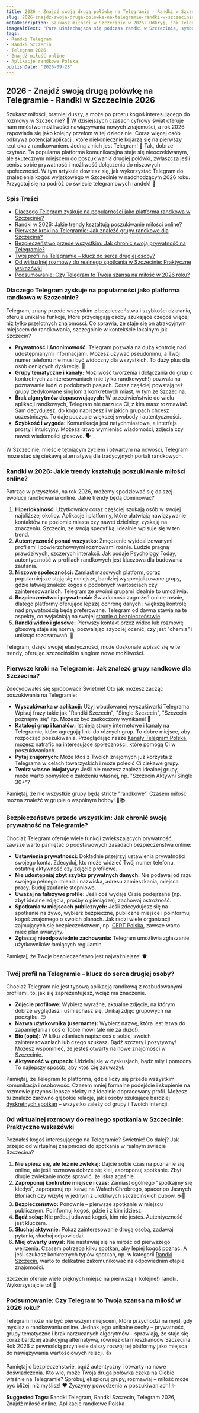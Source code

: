 ```yaml
---
title: 2026 - Znajdź swoją drugą połówkę na Telegramie - Randki w Szczecinie 2026
slug: 2026-znajdz-swoja-druga-polowke-na-telegramie-randki-w-szczecinie-2026
metaDescription: Szukasz miłości w Szczecinie w 2026? Odkryj, jak Telegram może pomóc Ci znaleźć drugą połówkę! Porady, bezpieczeństwo i najlepsze sposoby na randki online.
imageAltText: "Para uśmiechająca się podczas randki w Szczecinie, symbolizująca znalezienie miłości przez Telegram w 2026.\n\n    *   Anchor: \"Kanały Telegram Polska\", Path: \"/kanaly\"\n    *   Anchor: \"dyskretnych spotkań\", Path: \"/chat/dyskretne-spotkania\"\n    *   Anchor: \"Randki Szczecin\", Path: \"/randki/szczecin\"\n*   **Additional:**\n    *   Phrase for potential link: \"katalogi grup i kanałów\"\n        *   Anchor: \"katalogi grup Telegram\", Path: \"/grupy\"\n    *   Phrase for potential link: \"bezpieczeństwo online\" (w sekcji o bezpieczeństwie)\n        *   Anchor: \"zasady bezpieczeństwa online\", Path: \"/blog/bezpieczenstwo-w-sieci\" (lub podobny artykuł/kategoria o bezpieczeństwie)"
tags:
- Randki Telegram
- Randki Szczecin
- Telegram 2026
- Znajdź miłość online
- Aplikacje randkowe Polska
publishDate: '2026-09-28'
---
```


## 2026 - Znajdź swoją drugą połówkę na Telegramie - Randki w Szczecinie 2026

Szukasz miłości, bratniej duszy, a może po prostu kogoś interesującego do rozmowy w Szczecinie? 🤔 W dzisiejszych czasach cyfrowy świat oferuje nam mnóstwo możliwości nawiązywania nowych znajomości, a rok 2026 zapowiada się jako kolejny przełom w tej dziedzinie. Coraz więcej osób odkrywa potencjał aplikacji, które niekoniecznie kojarzą się na pierwszy rzut oka z randkowaniem. Jedną z nich jest Telegram! 🚀 Tak, dobrze czytasz. Ta popularna platforma komunikacyjna staje się nieoczekiwanym, ale skutecznym miejscem do poszukiwania drugiej połówki, zwłaszcza jeśli cenisz sobie prywatność i możliwość dołączenia do niszowych społeczności. W tym artykule dowiesz się, jak wykorzystać Telegram do znalezienia kogoś wyjątkowego w Szczecinie w nadchodzącym 2026 roku. Przygotuj się na podróż po świecie telegramowych randek! 💖

### Spis Treści
*   [Dlaczego Telegram zyskuje na popularności jako platforma randkowa w Szczecinie?](#dlaczego-telegram-zyskuje-na-popularnosci-jako-platforma-randkowa-w-szczecinie)
*   [Randki w 2026: Jakie trendy kształtują poszukiwanie miłości online?](#randki-w-2026-jakie-trendy-ksztaltuja-poszukiwanie-milosci-online)
*   [Pierwsze kroki na Telegramie: Jak znaleźć grupy randkowe dla Szczecina?](#pierwsze-kroki-na-telegramie-jak-znalezc-grupy-randkowe-dla-szczecina)
*   [Bezpieczeństwo przede wszystkim: Jak chronić swoją prywatność na Telegramie?](#bezpieczenstwo-przede-wszystkim-jak-chronic-swoja-prywatnosc-na-telegramie)
*   [Twój profil na Telegramie – klucz do serca drugiej osoby?](#twoj-profil-na-telegramie--klucz-do-serca-drugiej-osoby)
*   [Od wirtualnej rozmowy do realnego spotkania w Szczecinie: Praktyczne wskazówki](#od-wirtualnej-rozmowy-do-realnego-spotkania-w-szczecinie-praktyczne-wskazowki)
*   [Podsumowanie: Czy Telegram to Twoja szansa na miłość w 2026 roku?](#podsumowanie-czy-telegram-to-twoja-szansa-na-milosc-w-2026-roku)

### Dlaczego Telegram zyskuje na popularności jako platforma randkowa w Szczecinie?

Telegram, znany przede wszystkim z bezpieczeństwa i szybkości działania, oferuje unikalne funkcje, które przyciągają osoby szukające czegoś więcej niż tylko przelotnych znajomości. Co sprawia, że staje się on atrakcyjnym miejscem do randkowania, szczególnie w kontekście lokalnym jak Szczecin?

*   **Prywatność i Anonimowość:** Telegram pozwala na dużą kontrolę nad udostępnianymi informacjami. Możesz używać pseudonimu, a Twój numer telefonu nie musi być widoczny dla wszystkich. To duży plus dla osób ceniących dyskrecję. 🤫
*   **Grupy tematyczne i kanały:** Możliwość tworzenia i dołączania do grup o konkretnych zainteresowaniach (nie tylko randkowych!) pozwala na poznawanie ludzi o podobnych pasjach. Coraz częściej powstają też grupy dedykowane singlom z konkretnych miast, w tym ze Szczecina.
*   **Brak algorytmów dopasowujących:** W przeciwieństwie do wielu aplikacji randkowych, Telegram nie narzuca Ci, z kim masz rozmawiać. Sam decydujesz, do kogo napiszesz i w jakich grupach chcesz uczestniczyć. To daje poczucie większej swobody i autentyczności.
*   **Szybkość i wygoda:** Komunikacja jest natychmiastowa, a interfejs prosty i intuicyjny. Możesz łatwo wymieniać wiadomości, zdjęcia czy nawet wiadomości głosowe. 🗣️

W Szczecinie, mieście tętniącym życiem i otwartym na nowości, Telegram może stać się ciekawą alternatywą dla tradycyjnych portali randkowych.

### Randki w 2026: Jakie trendy kształtują poszukiwanie miłości online?

Patrząc w przyszłość, na rok 2026, możemy spodziewać się dalszej ewolucji randkowania online. Jakie trendy będą dominować?

1.  **Hiperlokalność:** Użytkownicy coraz częściej szukają osób w swojej najbliższej okolicy. Aplikacje i platformy, które ułatwiają nawiązywanie kontaktów na poziomie miasta czy nawet dzielnicy, zyskają na znaczeniu. Szczecin, ze swoją specyfiką, idealnie wpisuje się w ten trend.
2.  **Autentyczność ponad wszystko:** Zmęczenie wyidealizowanymi profilami i powierzchownymi rozmowami rośnie. Ludzie pragną prawdziwych, szczerych interakcji. Jak podaje [Psychology Today](https://www.psychologytoday.com/intl/basics/dating), autentyczność w profilach randkowych jest kluczowa dla budowania zaufania.
3.  **Niszowe społeczności:** Zamiast masowych platform, coraz popularniejsze stają się mniejsze, bardziej wyspecjalizowane grupy, gdzie łatwiej znaleźć kogoś o podobnych wartościach czy zainteresowaniach. Telegram ze swoimi grupami idealnie to umożliwia.
4.  **Bezpieczeństwo i prywatność:** Świadomość zagrożeń online rośnie, dlatego platformy oferujące lepszą ochronę danych i większą kontrolę nad prywatnością będą preferowane. Telegram od dawna stawia na te aspekty, co wyjaśniają na swojej [stronie o bezpieczeństwie](https://telegram.org/faq#q-how-secure-is-telegram).
5.  **Randki wideo i głosowe:** Pierwszy kontakt przez wideo lub rozmowę głosową staje się normą, pozwalając szybciej ocenić, czy jest "chemia" i uniknąć rozczarowań. 🎥

Telegram, dzięki swojej elastyczności, może doskonale wpisać się w te trendy, oferując szczecińskim singlom nowe możliwości.

### Pierwsze kroki na Telegramie: Jak znaleźć grupy randkowe dla Szczecina?

Zdecydowałeś się spróbować? Świetnie! Oto jak możesz zacząć poszukiwania na Telegramie:

*   **Wyszukiwarka w aplikacji:** Użyj wbudowanej wyszukiwarki Telegrama. Wpisuj frazy takie jak "Randki Szczecin", "Single Szczecin", "Szczecin poznajmy się" itp. Możesz być zaskoczony wynikami! 🧐
*   **Katalogi grup i kanałów:** Istnieją strony internetowe i kanały na Telegramie, które agregują linki do różnych grup. To dobre miejsce, aby rozpocząć poszukiwania. Przeglądając nasze [Kanały Telegram Polska](/kanaly), możesz natrafić na interesujące społeczności, które pomogą Ci w poszukiwaniach.
*   **Pytaj znajomych:** Może ktoś z Twoich znajomych już korzysta z Telegrama w celach towarzyskich i może polecić Ci ciekawe grupy.
*   **Twórz własne inicjatywy:** Jeśli nie możesz znaleźć idealnej grupy, może warto pomyśleć o założeniu własnej, np. "Szczecin Aktywni Single 30+"?

Pamiętaj, że nie wszystkie grupy będą stricte "randkowe". Czasem miłość można znaleźć w grupie o wspólnym hobby! 🎨📚

### Bezpieczeństwo przede wszystkim: Jak chronić swoją prywatność na Telegramie?

Chociaż Telegram oferuje wiele funkcji zwiększających prywatność, zawsze warto pamiętać o podstawowych zasadach bezpieczeństwa online:

*   **Ustawienia prywatności:** Dokładnie przejrzyj ustawienia prywatności swojego konta. Zdecyduj, kto może widzieć Twój numer telefonu, ostatnią aktywność czy zdjęcie profilowe.
*   **Nie udostępniaj zbyt szybko prywatnych danych:** Nie podawaj od razu swojego pełnego imienia i nazwiska, adresu zamieszkania, miejsca pracy. Buduj zaufanie stopniowo.
*   **Uważaj na fałszywe profile:** Jeśli coś wydaje Ci się podejrzane (np. zbyt idealne zdjęcia, prośby o pieniądze), zachowaj ostrożność.
*   **Spotkania w miejscach publicznych:** Jeśli zdecydujesz się na spotkanie na żywo, wybierz bezpieczne, publiczne miejsce i poinformuj kogoś znajomego o swoich planach. Jak radzi wiele organizacji zajmujących się bezpieczeństwem, np. [CERT Polska](https://www.cert.pl/ouch/), zawsze warto mieć plan awaryjny.
*   **Zgłaszaj nieodpowiednie zachowania:** Telegram umożliwia zgłaszanie użytkowników łamiących regulamin.

Pamiętaj, że Twoje bezpieczeństwo jest najważniejsze! 🛡️

### Twój profil na Telegramie – klucz do serca drugiej osoby?

Chociaż Telegram nie jest typową aplikacją randkową z rozbudowanymi profilami, to, jak się zaprezentujesz, wciąż ma znaczenie.

*   **Zdjęcie profilowe:** Wybierz wyraźne, aktualne zdjęcie, na którym dobrze wyglądasz i uśmiechasz się. Unikaj zdjęć grupowych na początku. 😊
*   **Nazwa użytkownika (username):** Wybierz nazwę, która jest łatwa do zapamiętania i coś o Tobie mówi (ale nie za dużo!).
*   **Bio (opis):** W kilku zdaniach napisz coś o sobie, swoich zainteresowaniach lub czego szukasz. Bądź szczery i pozytywny! Możesz wspomnieć, że jesteś otwarty na nowe znajomości w Szczecinie.
*   **Aktywność w grupach:** Udzielaj się w dyskusjach, bądź miły i pomocny. To najlepszy sposób, aby ktoś Cię zauważył.

Pamiętaj, że Telegram to platforma, gdzie liczy się przede wszystkim komunikacja i osobowość. Czasem mniej formalne podejście i skupienie na rozmowie przynosi lepsze efekty niż idealnie dopracowany profil. Możesz tu znaleźć zarówno głębokie relacje, jak i osoby szukające bardziej [dyskretnych spotkań](/chat/dyskretne-spotkania) – wszystko zależy od grupy i Twoich intencji.

### Od wirtualnej rozmowy do realnego spotkania w Szczecinie: Praktyczne wskazówki

Poznałeś kogoś interesującego na Telegramie? Świetnie! Co dalej? Jak przejść od wirtualnej znajomości do spotkania w realnym świecie Szczecina?

1.  **Nie spiesz się, ale też nie zwlekaj:** Dajcie sobie czas na poznanie się online, ale jeśli rozmowa dobrze się klei, zaproponuj spotkanie. Zbyt długie zwlekanie może sprawić, że iskra zgaśnie.
2.  **Zaproponuj konkretne miejsce i czas:** Zamiast ogólnego "spotkajmy się kiedyś", zaproponuj np. kawę na Wałach Chrobrego, spacer po Jasnych Błoniach czy wizytę w jednym z urokliwych szczecińskich pubów. ☕🌳
3.  **Bezpieczeństwo:** Ponownie – pierwsze spotkanie w miejscu publicznym. Poinformuj kogoś, gdzie i z kim idziesz.
4.  **Bądź sobą:** Nie próbuj udawać kogoś, kim nie jesteś. Autentyczność jest kluczem.
5.  **Słuchaj aktywnie:** Pokaż zainteresowanie drugą osobą, zadawaj pytania, słuchaj odpowiedzi.
6.  **Miej otwarty umysł:** Nie nastawiaj się na miłość od pierwszego wejrzenia. Czasem potrzeba kilku spotkań, aby lepiej kogoś poznać. A jeśli szukasz konkretnych typów spotkań, np. w kategorii [Randki Szczecin](/randki/szczecin), warto to delikatnie zakomunikować na odpowiednim etapie znajomości.

Szczecin oferuje wiele pięknych miejsc na pierwszą (i kolejne!) randki. Wykorzystajcie to! 🤩

### Podsumowanie: Czy Telegram to Twoja szansa na miłość w 2026 roku?

Telegram może nie być pierwszym miejscem, które przychodzi na myśl, gdy myślisz o randkowaniu online. Jednak jego unikalne cechy – prywatność, grupy tematyczne i brak narzucanych algorytmów – sprawiają, że staje się coraz bardziej atrakcyjną alternatywą, również dla mieszkańców Szczecina. Rok 2026 z pewnością przyniesie dalszy rozwój tej platformy jako miejsca do nawiązywania wartościowych relacji. 👍

Pamiętaj o bezpieczeństwie, bądź autentyczny i otwarty na nowe doświadczenia. Kto wie, może Twoja druga połówka czeka na Ciebie właśnie na Telegramie? Spróbuj, eksploruj grupy, rozmawiaj – miłość może być bliżej, niż myślisz! ❤️ Życzymy powodzenia w poszukiwaniach! ✨




**Suggested Tags:**
Randki Telegram, Randki Szczecin, Telegram 2026, Znajdź miłość online, Aplikacje randkowe Polska

